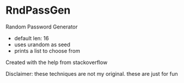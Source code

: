 # RndPassGen
Random Password Generator
- default len: 16
- uses urandom as seed
- prints a list to choose from




Created with the help from stackoverflow


Disclaimer: these techniques are not my original. these are just for fun
